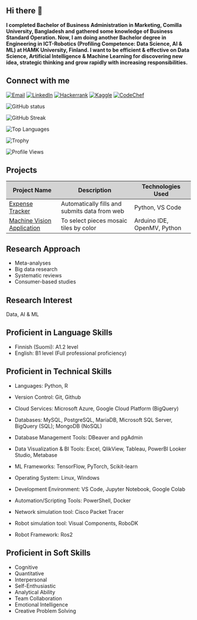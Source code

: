 ## Hi there 👋

**I completed Bachelor of Business Administration in Marketing, Comilla University, Bangladesh and gathered some knowledge of Business Standard Operation. Now, I am doing another Bachelor degree in Engineering in ICT-Robotics (Profiling Competence: Data Science, AI & ML) at HAMK University, Finland. I want to be efficient & effective on Data Science, Artificial Intelligence & Machine Learning for discovering new idea, strategic thinking and grow rapidly with increasing responsibilities.**

## Connect with me
[![Email](https://img.shields.io/badge/-blue?style=flat&logo=gmail)](mailto:jahid.islam@zohomail.com)
[![LinkedIn](https://img.shields.io/badge/-LinkedIn-0077B5?style=flat&logo=linkedin&logoColor=white)](https://www.linkedin.com/in/jahidulislamin/)
[![Hackerrank](https://img.shields.io/badge/-1DA1F2?style=flat&logo=hackerrank&logoColor=white)](https://www.hackerrank.com/profile/jahidulislam2636)
[![Kaggle](https://img.shields.io/badge/-1DA1F2?style=flat&logo=kaggle&logoColor=white)](https://www.kaggle.com/jahid0)
[![CodeChef](https://img.shields.io/badge/-1DA1F2?style=flat&logo=codechef&logoColor=white)](https://www.codechef.com/users/jahidcode)

![GitHub status](https://github-readme-stats.vercel.app/api?username=jahid-github&show_icons=true&theme=radical)

![GitHub Streak](https://streak-stats.demolab.com/?user=jahid-github&theme=radical)

![Top Languages](https://github-readme-stats.vercel.app/api/top-langs/?username=jahid-github&layout=compact&theme=radical)

![Trophy](https://github-profile-trophy.vercel.app/?username=jahid-github&theme=onestar)

![Profile Views](https://komarev.com/ghpvc/?username=jahid-github&color=blue)

## Projects

<table>
  <thead style="background-color: #D3D3D3;"> <!-- Ash color for the header -->
    <tr>
      <th>Project Name</th>
      <th>Description</th>
      <th>Technologies Used</th>
    </tr>
  </thead>
  <tbody>
    <tr>
      <td><a href="https://github.com/jahid-github/RPA-Expense-Tracker">Expense Tracker</a></td>
      <td>Automatically fills and submits data from web</td>
      <td>Python, VS Code</td>
    </tr>
    <tr>
      <td><a href="https://github.com/jahid-github/A-machine-vision-application-with-Arduino-Nicla-Vision-to-select-pieces-mosaic-tiles-by-color">Machine Vision Application</a></td>
      <td>To select pieces mosaic tiles by color</td>
      <td>Arduino IDE, OpenMV, Python</td>
    </tr>
  </tbody>
</table>

## Research Approach
- Meta-analyses
- Big data research 
- Systematic reviews
- Consumer-based studies
  
## Research Interest
Data, AI & ML

## Proficient in Language Skills
- Finnish (Suomi): A1.2 level
- English: B1 level (Full professional proficiency)

## Proficient in Technical Skills
- Languages: Python, R
- Version Control: Git, Github
- Cloud Services: Microsoft Azure, Google Cloud Platform (BigQuery)
- Databases: MySQL, PostgreSQL, MariaDB, Microsoft SQL Server, BigQuery (SQL); MongoDB (NoSQL)
- Database Management Tools: DBeaver and pgAdmin
- Data Visualization & BI Tools: Excel, QlikView, Tableau, PowerBI Looker Studio, Metabase
- ML Frameworks: TensorFlow, PyTorch, Scikit-learn
- Operating System: Linux, Windows
- Development Environment: VS Code, Jupyter Notebook, Google Colab
- Automation/Scripting Tools: PowerShell, Docker






- Network simulation tool: Cisco Packet Tracer
- Robot simulation tool: Visual Components, RoboDK
- Robot Framework: Ros2
  
## Proficient in Soft Skills
- Cognitive
- Quantitative
- Interpersonal
- Self-Enthusiastic
- Analytical Ability
- Team Collaboration 
- Emotional Intelligence
- Creative Problem Solving 
